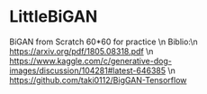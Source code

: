 # LittleBiGAN
BiGAN from Scratch 60*60 for practice \n
Biblio:\n
https://arxiv.org/pdf/1805.08318.pdf \n
https://www.kaggle.com/c/generative-dog-images/discussion/104281#latest-646385 \n
https://github.com/taki0112/BigGAN-Tensorflow

